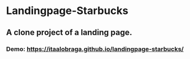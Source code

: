 # Landingpage-Starbucks
## A clone project of a landing page.
### Demo: https://itaalobraga.github.io/landingpage-starbucks/
